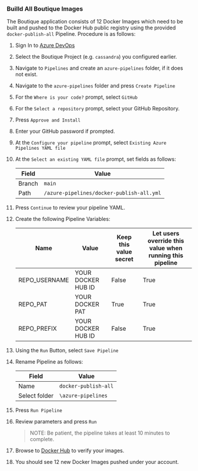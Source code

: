 ### Builld All Boutique Images

The Boutique application consists of 12 Docker Images which need to be built and pushed to the Docker Hub public registry using the provided `docker-publish-all` Pipeline. Procedure is as follows:

1. Sign In to [Azure DevOps]({{site.data.urls.ado}})

1. Select the Boutique Project (e.g. `cassandra`) you configured earlier.

1. Navigate to `Pipelines` and create an `azure-pipelines` folder, if it does not exist.

1. Navigate to the `azure-pipelines` folder and press `Create Pipeline`

1. For the `Where is your code?` prompt, select `GitHub`

1. For the `Select a repository` prompt, select your GitHub Repository.

1. Press `Approve and Install`

1. Enter your GitHub password if prompted.

1. At the `Configure your pipeline` prompt, select `Existing Azure Pipelines YAML file`

1. At the `Select an existing YAML file` prompt, set fields as follows:

    | Field | Value |
    |-------|-------|
    | Branch  | `main` |
    | Path | `/azure-pipelines/docker-publish-all.yml` | 

1. Press `Continue` to review your pipeline YAML.

1. Create the following Pipeline Variables:

    | Name | Value | Keep this value secret | Let users override this value when running this pipeline | 
    |-------|-------|-------|-------|
    | REPO_USERNAME  | YOUR DOCKER HUB ID | False | True | 
    | REPO_PAT  | YOUR DOCKER PAT | True | True |
    | REPO_PREFIX  | YOUR DOCKER HUB ID  | False | True |

1. Using the `Run` Button, select `Save Pipeline`

1. Rename Pipeline as follows:

    | Field | Value |
    |-------|-------|
    | Name  |  `docker-publish-all` |
    | Select folder | `\azure-pipelines` | 

1. Press `Run Pipeline`

1. Review parameters and press `Run`

    > NOTE: Be patient, the pipeline takes at least 10 minutes to complete.

1. Browse to [Docker Hub]({{site.data.urls.docker_hub}}) to verify your images.

1. You should see 12 new Docker Images pushed under your account.